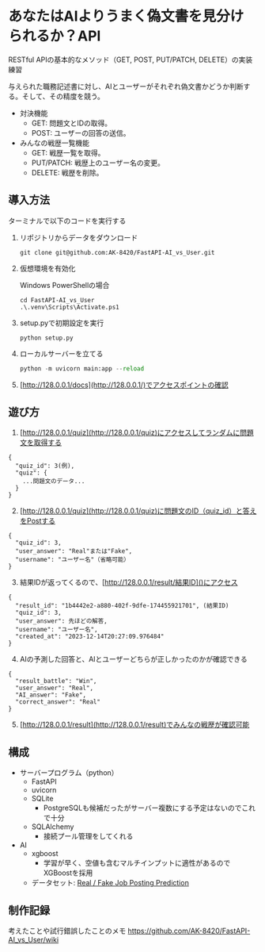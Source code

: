 # あなたはAIよりうまく偽文書を見分けられるか？API
RESTful APIの基本的なメソッド（GET, POST, PUT/PATCH, DELETE）の実装練習

与えられた職務記述書に対し、AIとユーザーがそれぞれ偽文書かどうか判断する。そして、その精度を競う。
- 対決機能
  - GET: 問題文とIDの取得。
  - POST: ユーザーの回答の送信。
- みんなの戦歴一覧機能
  - GET: 戦歴一覧を取得。
  - PUT/PATCH: 戦歴上のユーザー名の変更。
  - DELETE: 戦歴を削除。

## 導入方法
ターミナルで以下のコードを実行する
1. リポジトリからデータをダウンロード
    ```terminal
    git clone git@github.com:AK-8420/FastAPI-AI_vs_User.git
    ```
2. 仮想環境を有効化

    Windows PowerShellの場合
    ```terminal
    cd FastAPI-AI_vs_User
    .\.venv\Scripts\Activate.ps1
    ```
3. setup.pyで初期設定を実行
    ```
    python setup.py
    ```
4. ローカルサーバーを立てる
    ```python
    python -m uvicorn main:app --reload
    ```
5. [http://128.0.0.1/docs](http://128.0.0.1/)でアクセスポイントの確認

## 遊び方
1. [http://128.0.0.1/quiz](http://128.0.0.1/quiz)にアクセスしてランダムに問題文を取得する
```
{
  "quiz_id": 3(例),
  "quiz": {
    ...問題文のデータ...
  }
}
```
2. [http://128.0.0.1/quiz](http://128.0.0.1/quiz)に問題文のID（quiz_id）と答えをPostする
```
{
  "quiz_id": 3,
  "user_answer": "Real"または"Fake",
  "username": "ユーザー名"（省略可能）
}
```
3. 結果IDが返ってくるので、[http://128.0.0.1/result/結果ID]()にアクセス
```
{
  "result_id": "1b4442e2-a880-402f-9dfe-174455921701", (結果ID)
  "quiz_id": 3,
  "user_answer": 先ほどの解答,
  "username": "ユーザー名",
  "created_at": "2023-12-14T20:27:09.976484"
}
```
4. AIの予測した回答と、AIとユーザーどちらが正しかったのかが確認できる
```
{
  "result_battle": "Win",
  "user_answer": "Real",
  "AI_answer": "Fake",
  "correct_answer": "Real"
}
```
5. [http://128.0.0.1/result](http://128.0.0.1/result)でみんなの戦歴が確認可能

## 構成
- サーバープログラム（python）
  - FastAPI
  - uvicorn
  - SQLite
    - PostgreSQLも候補だったがサーバー複数にする予定はないのでこれで十分
  - SQLAlchemy
    - 接続プール管理をしてくれる
- AI
  - xgboost
    - 学習が早く、空値も含むマルチインプットに適性があるのでXGBoostを採用
  - データセット: [Real / Fake Job Posting Prediction](https://www.kaggle.com/datasets/shivamb/real-or-fake-fake-jobposting-prediction)

## 制作記録
考えたことや試行錯誤したことのメモ
https://github.com/AK-8420/FastAPI-AI_vs_User/wiki